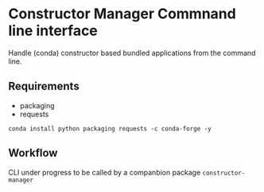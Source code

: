 # Constructor Manager Commnand line interface

Handle (conda) constructor based bundled applications from the command line.

## Requirements

- packaging
- requests

`conda install python packaging requests -c conda-forge -y`

## Workflow

CLI under progress to be called by a companbion package `constructor-manager`
